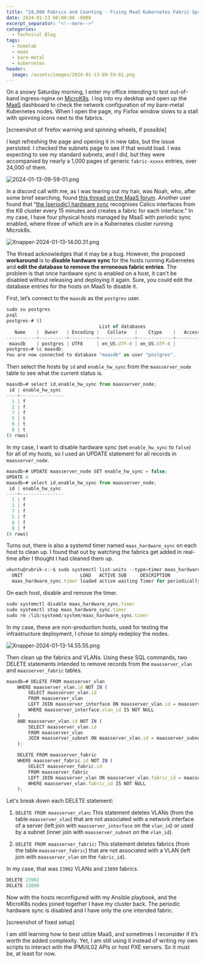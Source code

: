 ```yaml
---
title: "24,000 Fabrics and Counting - Fixing MaaS Kubernetes Fabric Sprawl"
date: 2024-01-13 00:00:00 -0000
excerpt_separator: "<!--more-->"
categories:
  - Technical Blog
tags:
  - homelab
  - maas
  - bare-metal
  - kubernetes
header:
  image: /assets/images/2024-01-13-09-59-01.png
---
```


On a snowy Saturday morning, I enter my office intending to test out-of-band ingress-nginx on [MicroK8s](https://microk8s.io/). I log into my desktop and open up the [MaaS](https://maas.io/) dashboard to check the network configuration of my bare-metal Kubernetes nodes. When I open the page, my Fixfox window slows to a stall with spinning icons next to the fabrics.

[screenshot of firefox warning and spinning wheels, if possible]

I kept refreshing the page and opening it in new tabs, but the issue persisted. I checked the subnets page to see if that would load. I was expecting to see my standard subnets, and I did, but they were accompanied by nearly a 1,000 pages of generic `fabric-xxxxx` entries, over 24,000 of them.

![2024-01-13-09-59-01.png](/assets/images/2024-01-13-09-59-01.png)

In a discord call with me, as I was tearing out my hair, was Noah, who, after some brief searching, found [this thread on the MaaS forum](https://discourse.maas.io/t/maas-3-2-9-creates-calico-interfaces-80-000-fabrics/7625/6). Another user found that “[the [periodic] hardware sync](https://maas.io/docs/machines#heading--about-updating-hardware) recognises Calico interfaces from the K8 cluster every 15 minutes and creates a fabric for each interface.” In my case, I have four physical hosts managed by MaaS with periodic sync enabled, where three of which are in a Kubernetes cluster running Microk8s.

![Xnapper-2024-01-13-14.00.31.png](/assets/images/Xnapper-2024-01-13-14.00.31.png)

The thread acknowledges that it may be a bug. However, the proposed **workaround** is to **disable hardware sync** for the hosts running Kubernetes and **edit the database to remove the erroneous fabric entries**. The problem is that once hardware sync is enabled on a host, it can’t be disabled without releasing and deploying it again. Sure, you could edit the database entries for the hosts on MaaS to disable it.

First, let’s connect to the `maasdb` as the `postgres` user.

```jsx
sudo su postgres
psql
postgres-# \l
                                  List of databases
   Name    |  Owner   | Encoding |   Collate   |    Ctype    |   Access privileges   
-----------+----------+----------+-------------+-------------+-----------------------
 maasdb    | postgres | UTF8     | en_US.UTF-8 | en_US.UTF-8 |
postgres=# \c maasdb;
You are now connected to database "maasdb" as user "postgres".
```

Then select the hosts by `id` and `enable_hw_sync` from the `maasserver_node` table to see what the current status is.

```jsx
maasdb=# select id,enable_hw_sync from maasserver_node;
 id | enable_hw_sync 
----+----------------
  1 | f
  2 | f
  7 | f
  5 | t
  6 | t
  8 | t
(6 rows)
```

In my case, I want to disable hardware sync (set `enable_hw_sync` to `false`) for all of my hosts, so I used an UPDATE statement for all records in `maasserver_node`.

```jsx
maasdb=# UPDATE maasserver_node SET enable_hw_sync = false;
UPDATE 6
maasdb=# select id,enable_hw_sync from maasserver_node;
 id | enable_hw_sync 
----+----------------
  1 | f
  2 | f
  7 | f
  5 | f
  6 | f
  8 | f
(6 rows)
```

Turns out, there is also a systemd timer named `maas_hardware_sync` on each host to clean up. I found that out by watching the fabrics get added in real-time after I thought I had cleaned them up.

```jsx
ubuntu@rubrik-c:~$ sudo systemctl list-units --type=timer maas_hardware_sync.timer
  UNIT                     LOAD   ACTIVE SUB     DESCRIPTION                                      
  maas_hardware_sync.timer loaded active waiting Timer for periodically running MAAS hardware sync
```

On each host, disable and remove the timer.

```jsx
sudo systemctl disable maas_hardware_sync.timer
sudo systemctl stop maas_hardware_sync.timer
sudo rm /lib/systemd/system/maas_hardware_sync.timer
```

In my case, these are non-production hosts, used for testing the infrastructure deployment, I chose to simply redeploy the nodes.

![Xnapper-2024-01-13-14.55.55.png](/assets/images/Xnapper-2024-01-13-14.55.55.png)

Then clean up the fabrics and VLANs. Using these SQL commands, two DELETE statements intended to remove records from the `maasserver_vlan` and `maasserver_fabric` tables.

```jsx
maasdb=# DELETE FROM maasserver_vlan
	WHERE maasserver_vlan.id NOT IN (
	    SELECT maasserver_vlan.id 
	    FROM maasserver_vlan
	    LEFT JOIN maasserver_interface ON maasserver_vlan.id = maasserver_interface.vlan_id
	    WHERE maasserver_interface.vlan_id IS NOT NULL  
	)
	AND maasserver_vlan.id NOT IN (
	    SELECT maasserver_vlan.id 
	    FROM maasserver_vlan
	    JOIN maasserver_subnet ON maasserver_vlan.id = maasserver_subnet.vlan_id
	);

	DELETE FROM maasserver_fabric
	WHERE maasserver_fabric.id NOT IN (
	    SELECT maasserver_fabric.id 
	    FROM maasserver_fabric
	    LEFT JOIN maasserver_vlan ON maasserver_vlan.fabric_id = maasserver_fabric.id
	    WHERE maasserver_vlan.fabric_id IS NOT NULL
	);
```

Let's break down each DELETE statement:

1. `DELETE FROM maasserver_vlan`**:** This statement deletes VLANs (from the table `maasserver_vlan`) that are not associated with a network interface of a server (left join with `maasserver_interface` on the `vlan_id`) or used by a subnet (inner join with `maasserver_subnet` on the `vlan_id`).

2. `DELETE FROM maasserver_fabric`**:** This statement deletes fabrics (from the table `maasserver_fabric`) that are not associated with a VLAN (left join with `maasserver_vlan` on the `fabric_id`).

In my case, that was `23902` VLANs and `23899` fabrics.

```jsx
DELETE 23902
DELETE 23899
```

Now with the hosts reconfigured with my Ansible playbook, and the MicroK8s nodes joined together I have my cluster back. The periodic hardware sync is disabled and I have only the one intended fabric.

[screenshot of fixed setup]

I am still learning how to best utilize MaaS, and sometimes I reconsider if it’s worth the added complexity. Yet, I am still using it instead of writing my own scripts to interact with the IPMI/iL02 APIs or host PXE servers. So it must be, at least for now.